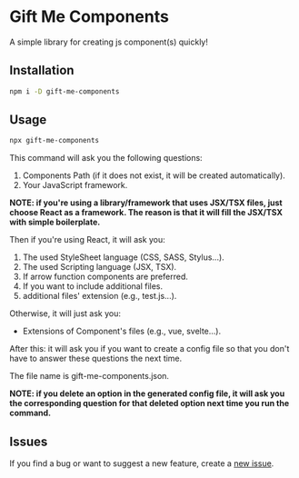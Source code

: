 # Gift Me Components

A simple library for creating js component(s) quickly!

## Installation

```bash
npm i -D gift-me-components
```

## Usage

```bash
npx gift-me-components 
```

This command will ask you the following questions:

1. Components Path (if it does not exist, it will be created automatically).
2. Your JavaScript framework.

**NOTE: if you're using a library/framework that uses JSX/TSX files, just choose React as a framework. The reason is that it will fill the JSX/TSX with simple boilerplate.**

Then if you're using React, it will ask you:

1. The used StyleSheet language (CSS, SASS, Stylus...).
2. The used Scripting language (JSX, TSX).
3. If arrow function components are preferred.
4. If you want to include additional files.
5. additional files' extension (e.g., test.js...).

Otherwise, it will just ask you:

- Extensions of Component's files (e.g., vue, svelte...).

After this:
it will ask you if you want to create a config file so that you don't have to answer these questions the next time.

The file name is gift-me-components.json.

**NOTE: if you delete an option in the generated config file, it will ask you the corresponding question for that deleted option next time you run the command.**

## Issues

If you find a bug or want to suggest a new feature, create a [new issue](https://github.com/MrLuckyCat/gift-me-components/issues).
